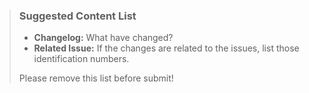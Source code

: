 > ### Suggested Content List
>
> - **Changelog:** What have changed?
> - **Related Issue:** If the changes are related to the issues, list those identification numbers.
>
> Please remove this list before submit!
